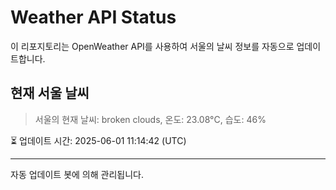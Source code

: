 
# Weather API Status

이 리포지토리는 OpenWeather API를 사용하여 서울의 날씨 정보를 자동으로 업데이트합니다.

## 현재 서울 날씨
> 서울의 현재 날씨: broken clouds, 온도: 23.08°C, 습도: 46%

⏳ 업데이트 시간: 2025-06-01 11:14:42 (UTC)

---
자동 업데이트 봇에 의해 관리됩니다.
